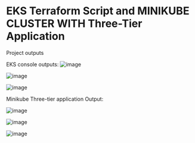 # EKS Terraform Script and MINIKUBE CLUSTER WITH Three-Tier Application 
Project outputs

EKS console outputs: 
![image](https://github.com/user-attachments/assets/d6ad5cab-7a37-41ee-9988-94ce82edf036)

![image](https://github.com/user-attachments/assets/48b7cf7c-9798-48db-b71c-8b9fc17efa31)


![image](https://github.com/user-attachments/assets/8950fc1c-2222-4567-a2db-aa11d5e86c74)


Minikube Three-tier application Output:

![image](https://github.com/user-attachments/assets/914a21e2-ec7f-4501-aed0-d34091b770da)


![image](https://github.com/user-attachments/assets/267683fa-861e-4d45-b8a4-1bf4e86576c3)


![image](https://github.com/user-attachments/assets/823eeae5-a687-49df-b798-9f3f019dc7d1)






